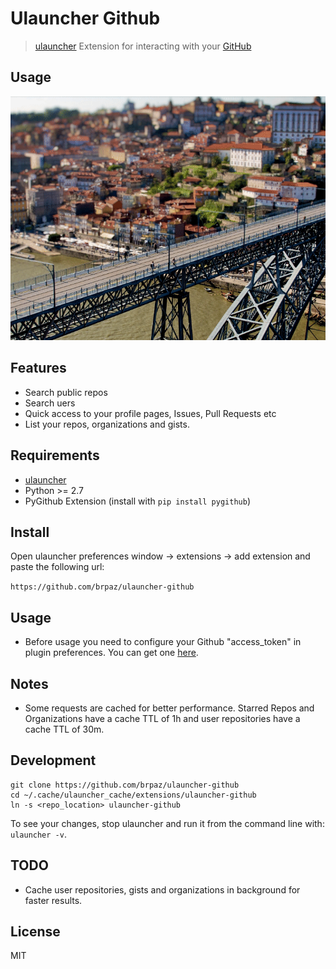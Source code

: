 # Ulauncher Github

> [ulauncher](https://ulauncher.io/) Extension for interacting with your [GitHub](https://github.com)

## Usage

![demo](demo.gif)

## Features

* Search public repos
* Search uers
* Quick access to your profile pages, Issues, Pull Requests etc
* List your repos, organizations and gists.

## Requirements

* [ulauncher](https://ulauncher.io/)
* Python >= 2.7
* PyGithub Extension (install with ```pip install pygithub```)

## Install

Open ulauncher preferences window -> extensions -> add extension and paste the following url:

```https://github.com/brpaz/ulauncher-github```

## Usage

* Before usage you need to configure your Github "access_token" in plugin preferences. You can get one [here](https://github.com/settings/tokens).

## Notes

* Some requests are cached for better performance. Starred Repos and Organizations have a cache TTL of 1h and user repositories have a cache TTL of 30m.

## Development

```
git clone https://github.com/brpaz/ulauncher-github
cd ~/.cache/ulauncher_cache/extensions/ulauncher-github
ln -s <repo_location> ulauncher-github
```

To see your changes, stop ulauncher and run it from the command line with: ```ulauncher -v```.


## TODO 

* Cache user repositories, gists and organizations in background for faster results.


## License 

MIT
